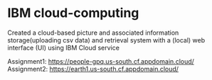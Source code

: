 # IBM cloud-computing

Created a cloud-based picture and associated information storage(uploading csv data) and retrieval system with a (local) web interface (UI) using IBM Cloud service

Assignment1: https://people-gpq.us-south.cf.appdomain.cloud/
Assignment2: https://earth1.us-south.cf.appdomain.cloud/
